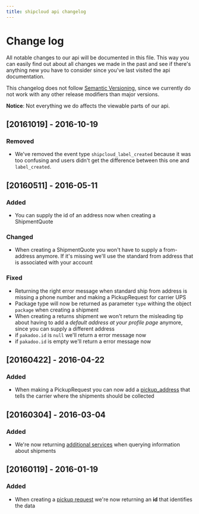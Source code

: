 ```yaml
---
title: shipcloud api changelog
---
```


# Change log
All notable changes to our api will be documented in this file. This way you can easily find out
about all changes we made in the past and see if there's anything new you have to consider since
you've last visited the api documentation.

This changelog does not follow [Semantic Versioning](http://semver.org/), since we currently do not
work with any other release modifiers than major versions.

**Notice**: Not everything we do affects the viewable parts of our api.


## [20161019] - 2016-10-19

### Removed
- We've removed the event type `shipcloud_label_created` because it was too confusing and users
didn't get the difference between this one and `label_created`.

## [20160511] - 2016-05-11

### Added
- You can supply the id of an address now when creating a ShipmentQuote

### Changed
- When creating a ShipmentQuote you won't have to supply a from-address anymore. If it's missing
  we'll use the standard from address that is associated with your account

### Fixed
- Returning the right error message when standard ship from address is missing a phone number and
  making a PickupRequest for carrier UPS
- Package type will now be returned as parameter ```type``` withing the object ```package``` when
  creating a shipment
- When creating a returns shipment we won't return the misleading tip about having to add a
  _default address at your profile page_ anymore, since you can supply a different address
- if ```pakadoo.id``` is ```null``` we'll return a error message now
- if ```pakadoo.id``` is empty we'll return a error message now

## [20160422] - 2016-04-22

### Added
- When making a PickupRequest you can now add a [pickup_address](https://developers.shipcloud.io/reference/#pickup-requests)
  that tells the carrier where the shipments should be collected

## [20160304] - 2016-03-04

### Added
- We're now returning [additional services](https://developers.shipcloud.io/recipes/#additional-services)
  when querying information about shipments

## [20160119] - 2016-01-19

### Added
- When creating a [pickup request](https://developers.shipcloud.io/reference/#pickup-requests)
  we're now returning an **id** that identifies the data
